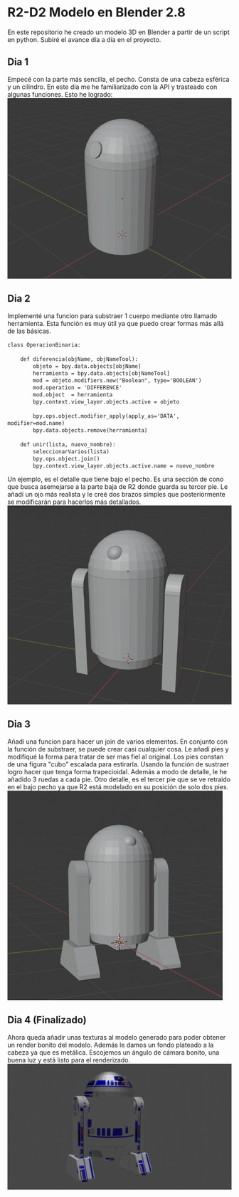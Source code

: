 # R2-D2 Modelo en Blender 2.8
En este repositorio he creado un modelo 3D en Blender a partir de un script en python.
Subiré el avance día a día en el proyecto.

## Dia 1
Empecé con la parte más sencilla, el pecho. Consta de una cabeza esférica y un cilindro. 
En este día me he familiarizado con la API y trasteado con algunas funciones. 
Esto he logrado:
![dia1](/dia1.PNG)

## Dia 2
Implementé una funcion para substraer 1 cuerpo mediante otro llamado herramienta. Esta función es muy útil
ya que puedo crear formas más allá de las básicas.
~~~
class OperacionBinaria:
    
    def diferencia(objName, objNameTool):
        objeto = bpy.data.objects[objName]
        herramienta = bpy.data.objects[objNameTool]
        mod = objeto.modifiers.new("Boolean", type='BOOLEAN')
        mod.operation = 'DIFFERENCE'
        mod.object  = herramienta
        bpy.context.view_layer.objects.active = objeto
        
        bpy.ops.object.modifier_apply(apply_as='DATA', modifier=mod.name)
        bpy.data.objects.remove(herramienta)
        
    def unir(lista, nuevo_nombre):
        seleccionarVarios(lista)
        bpy.ops.object.join()
        bpy.context.view_layer.objects.active.name = nuevo_nombre
~~~

Un ejemplo, es el detalle que tiene bajo el pecho. Es una sección de cono que busca asemejarse a la parte baja de
R2 donde guarda su tercer pie.
Le añadí un ojo más realista y le creé dos brazos simples que posteriormente se modificarán para hacerlos
más detallados.
![dia2](/dia2.PNG)

## Dia 3
Añadí una funcion para hacer un join de varios elementos. En conjunto con la función de substraer, se puede crear
casi cualquier cosa. 
Le añadí pies y modifiqué la forma para tratar de ser mas fiel al original.
Los pies constan de una figura "cubo" escalada para estirarla. Usando la función de sustraer logro hacer que tenga forma
trapecioidal. Además a modo de detalle, le he añadido 3 ruedas a cada pie.
Otro detalle, es el tercer pie que se ve retraido en el bajo pecho ya que R2 está modelado en su posición de solo dos pies.
![dia3](/dia3.PNG)

## Dia 4 (Finalizado)
Ahora queda añadir unas texturas al modelo generado para poder obtener un render bonito del modelo. 
Además le damos un fondo plateado a la cabeza ya que es metálica.
Escojemos un ángulo de cámara bonito, una buena luz y está listo para el renderizado.
![dia4](/RENDER.png)
